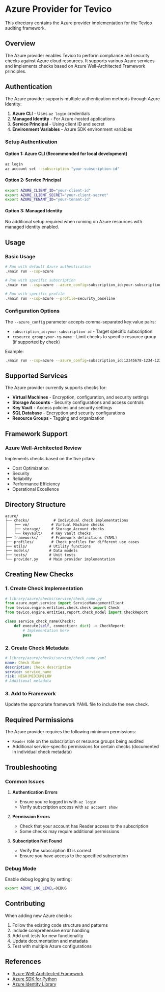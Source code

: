 # Azure Provider for Tevico

This directory contains the Azure provider implementation for the Tevico auditing framework.

## Overview

The Azure provider enables Tevico to perform compliance and security checks against Azure cloud resources. It supports various Azure services and implements checks based on Azure Well-Architected Framework principles.

## Authentication

The Azure provider supports multiple authentication methods through Azure Identity:

1. **Azure CLI** - Uses `az login` credentials
2. **Managed Identity** - For Azure-hosted applications
3. **Service Principal** - Using client ID and secret
4. **Environment Variables** - Azure SDK environment variables

### Setup Authentication

#### Option 1: Azure CLI (Recommended for local development)
```bash
az login
az account set --subscription "your-subscription-id"
```

#### Option 2: Service Principal
```bash
export AZURE_CLIENT_ID="your-client-id"
export AZURE_CLIENT_SECRET="your-client-secret"
export AZURE_TENANT_ID="your-tenant-id"
```

#### Option 3: Managed Identity
No additional setup required when running on Azure resources with managed identity enabled.

## Usage

### Basic Usage
```bash
# Run with default Azure authentication
./main run --csp=azure

# Run with specific subscription
./main run --csp=azure --azure_config=subscription_id:your-subscription-id

# Run with specific profile
./main run --csp=azure --profile=security_baseline
```

### Configuration Options

The `--azure_config` parameter accepts comma-separated key:value pairs:

- `subscription_id:your-subscription-id` - Target specific subscription
- `resource_group:your-rg-name` - Limit checks to specific resource group (if supported by check)

Example:
```bash
./main run --csp=azure --azure_config=subscription_id:12345678-1234-1234-1234-123456789012
```

## Supported Services

The Azure provider currently supports checks for:

- **Virtual Machines** - Encryption, configuration, and security settings
- **Storage Accounts** - Security configurations and access controls
- **Key Vault** - Access policies and security settings
- **SQL Database** - Encryption and security configurations
- **Resource Groups** - Tagging and organization

## Framework Support

### Azure Well-Architected Review
Implements checks based on the five pillars:
- Cost Optimization
- Security
- Reliability
- Performance Efficiency
- Operational Excellence

## Directory Structure

```
azure/
├── checks/           # Individual check implementations
│   ├── vm/          # Virtual Machine checks
│   ├── storage/     # Storage Account checks
│   └── keyvault/    # Key Vault checks
├── frameworks/      # Framework definitions (YAML)
├── profiles/        # Check profiles for different use cases
├── utils/          # Utility functions
├── models/         # Data models
├── tests/          # Unit tests
└── provider.py     # Main provider implementation
```

## Creating New Checks

### 1. Create Check Implementation
```python
# library/azure/checks/service/check_name.py
from azure.mgmt.service import ServiceManagementClient
from tevico.engine.entities.check.check import Check
from tevico.engine.entities.report.check_model import CheckReport

class service_check_name(Check):
    def execute(self, connection: dict) -> CheckReport:
        # Implementation here
        pass
```

### 2. Create Check Metadata
```yaml
# library/azure/checks/service/check_name.yaml
name: Check Name
description: Check description
service: service_name
risk: HIGH|MEDIUM|LOW
# Additional metadata
```

### 3. Add to Framework
Update the appropriate framework YAML file to include the new check.

## Required Permissions

The Azure provider requires the following minimum permissions:

- `Reader` role on the subscription or resource groups being audited
- Additional service-specific permissions for certain checks (documented in individual check metadata)

## Troubleshooting

### Common Issues

1. **Authentication Errors**
   - Ensure you're logged in with `az login`
   - Verify subscription access with `az account show`

2. **Permission Errors**
   - Check that your account has Reader access to the subscription
   - Some checks may require additional permissions

3. **Subscription Not Found**
   - Verify the subscription ID is correct
   - Ensure you have access to the specified subscription

### Debug Mode
Enable debug logging by setting:
```bash
export AZURE_LOG_LEVEL=DEBUG
```

## Contributing

When adding new Azure checks:

1. Follow the existing code structure and patterns
2. Include comprehensive error handling
3. Add unit tests for new functionality
4. Update documentation and metadata
5. Test with multiple Azure configurations

## References

- [Azure Well-Architected Framework](https://docs.microsoft.com/en-us/azure/architecture/framework/)
- [Azure SDK for Python](https://docs.microsoft.com/en-us/azure/developer/python/)
- [Azure Identity Library](https://docs.microsoft.com/en-us/python/api/azure-identity/)
